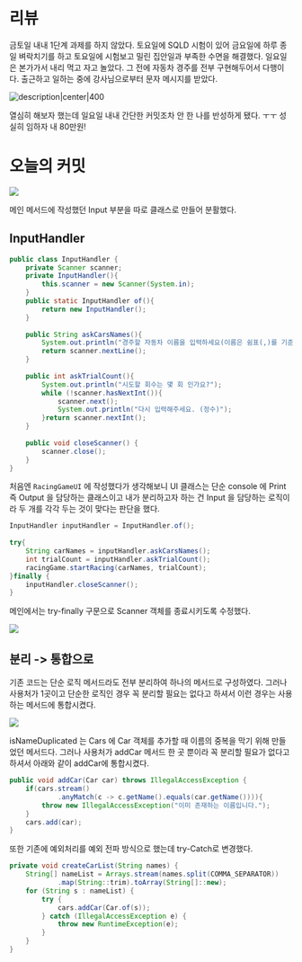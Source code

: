  # 리뷰
 금토일 내내 1단계 과제를 하지 않았다. 토요일에 SQLD 시험이 있어 금요일에 하루 종일 벼락치기를 하고 토요일에 시험보고 밀린 집안일과 부족한 수면을 해결했다. 일요일은 본가가서 내리 먹고 자고 놀았다. 그 전에 자동차 경주를 전부 구현해두어서 다행이다. 출근하고 일하는 중에 강사님으로부터 문자 메시지를 받았다. 

![description|center|400](https://i.imgur.com/u1MeVG3.png)

열심히 해보자 했는데 일요일 내내 간단한 커밋조차 안 한 나를 반성하게 됐다. ㅜㅜ 성실히 임하자 내 80만원! 

# 오늘의 커밋 

![](https://i.imgur.com/Od2lLCW.png)

메인 메서드에 작성했던 Input 부분을 따로 클래스로 만들어 분활했다. 

## InputHandler
```java
public class InputHandler {  
    private Scanner scanner;  
    private InputHandler(){  
        this.scanner = new Scanner(System.in);  
    }  
    public static InputHandler of(){  
        return new InputHandler();  
    }  
  
    public String askCarsNames(){  
        System.out.println("경주할 자동차 이름을 입력하세요(이름은 쉼표(,)를 기준으로 구분).");  
        return scanner.nextLine();  
    }  
  
    public int askTrialCount(){  
        System.out.println("시도할 회수는 몇 회 인가요?");  
        while (!scanner.hasNextInt()){  
            scanner.next();  
            System.out.println("다시 입력해주세요. (정수)");  
        }return scanner.nextInt();  
    }  
  
    public void closeScanner() {  
        scanner.close();  
    }  
}
```

처음엔 `RacingGameUI` 에 작성했다가 생각해보니 UI 클래스는 단순 console 에 Print 즉 Output 을 담당하는 클래스이고 내가 분리하고자 하는 건 Input 을 담당하는 로직이라 두 개를 각각 두는 것이 맞다는 판단을 했다. 

```java
InputHandler inputHandler = InputHandler.of();  
  
try{  
    String carNames = inputHandler.askCarsNames();  
    int trialCount = inputHandler.askTrialCount();  
    racingGame.startRacing(carNames, trialCount);  
}finally {  
    inputHandler.closeScanner();  
}
```


메인에서는 try-finally 구문으로 Scanner 객체를 종료시키도록 수정했다. 

![](https://i.imgur.com/iV1hpW0.png)

## 분리 -> 통합으로 

기존 코드는 단순 로직 메서드라도 전부 분리하여 하나의 메서드로 구성하였다. 그러나 사용처가 1곳이고 단순한 로직인 경우 꼭 분리할 필요는 없다고 하셔서 이런 경우는 사용하는 메서드에 통합시켰다. 

![](https://i.imgur.com/HaLQhmJ.png)

isNameDuplicated 는 Cars 에 Car 객체를 추가할 때 이름의 중복을 막기 위해 만들었던 메서드다. 그러나 사용처가 addCar 메서드 한 곳 뿐이라 꼭 분리할 필요가 없다고 하셔서 아래와 같이 addCar에 통합시켰다. 

```java
public void addCar(Car car) throws IllegalAccessException {  
    if(cars.stream()  
            .anyMatch(c -> c.getName().equals(car.getName()))){  
        throw new IllegalAccessException("이미 존재하는 이름입니다.");  
    }  
    cars.add(car);  
}
```






또한 기존에 예외처리를 예외 전파 방식으로 했는데 try-Catch로 변경했다. 

```java
private void createCarList(String names) {  
    String[] nameList = Arrays.stream(names.split(COMMA_SEPARATOR))  
            .map(String::trim).toArray(String[]::new);  
    for (String s : nameList) {  
        try {  
            cars.addCar(Car.of(s));  
        } catch (IllegalAccessException e) {  
            throw new RuntimeException(e);  
        }  
    }  
}
```

